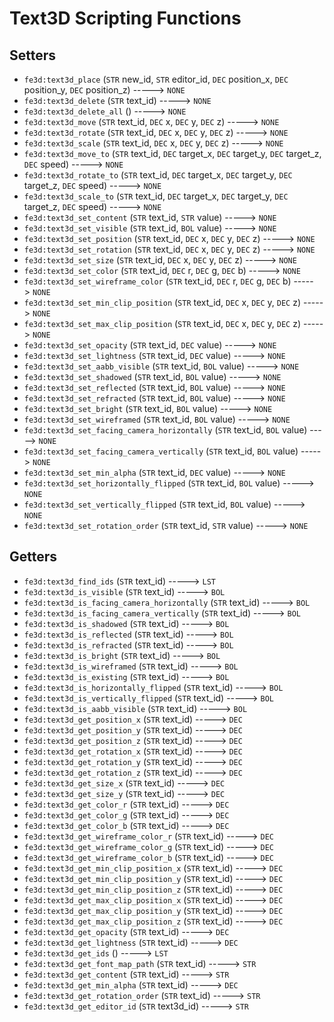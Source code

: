 # Text3D Scripting Functions

## Setters

- `fe3d:text3d_place` (`STR` new_id, `STR` editor_id, `DEC` position_x, `DEC` position_y, `DEC` position_z) -----> `NONE`
- `fe3d:text3d_delete` (`STR` text_id) -----> `NONE`
- `fe3d:text3d_delete_all` () -----> `NONE`
- `fe3d:text3d_move` (`STR` text_id, `DEC` x, `DEC` y, `DEC` z) -----> `NONE`
- `fe3d:text3d_rotate` (`STR` text_id, `DEC` x, `DEC` y, `DEC` z) -----> `NONE`
- `fe3d:text3d_scale` (`STR` text_id, `DEC` x, `DEC` y, `DEC` z) -----> `NONE`
- `fe3d:text3d_move_to` (`STR` text_id, `DEC` target_x, `DEC` target_y, `DEC` target_z, `DEC` speed) -----> `NONE`
- `fe3d:text3d_rotate_to` (`STR` text_id, `DEC` target_x, `DEC` target_y, `DEC` target_z, `DEC` speed) -----> `NONE`
- `fe3d:text3d_scale_to` (`STR` text_id, `DEC` target_x, `DEC` target_y, `DEC` target_z, `DEC` speed) -----> `NONE`
- `fe3d:text3d_set_content` (`STR` text_id, `STR` value) -----> `NONE`
- `fe3d:text3d_set_visible` (`STR` text_id, `BOL` value) -----> `NONE`
- `fe3d:text3d_set_position` (`STR` text_id, `DEC` x, `DEC` y, `DEC` z) -----> `NONE`
- `fe3d:text3d_set_rotation` (`STR` text_id, `DEC` x, `DEC` y, `DEC` z) -----> `NONE`
- `fe3d:text3d_set_size` (`STR` text_id, `DEC` x, `DEC` y, `DEC` z) -----> `NONE`
- `fe3d:text3d_set_color` (`STR` text_id, `DEC` r, `DEC` g, `DEC` b) -----> `NONE`
- `fe3d:text3d_set_wireframe_color` (`STR` text_id, `DEC` r, `DEC` g, `DEC` b) -----> `NONE`
- `fe3d:text3d_set_min_clip_position` (`STR` text_id, `DEC` x, `DEC` y, `DEC` z) -----> `NONE`
- `fe3d:text3d_set_max_clip_position` (`STR` text_id, `DEC` x, `DEC` y, `DEC` z) -----> `NONE`
- `fe3d:text3d_set_opacity` (`STR` text_id, `DEC` value) -----> `NONE`
- `fe3d:text3d_set_lightness` (`STR` text_id, `DEC` value) -----> `NONE`
- `fe3d:text3d_set_aabb_visible` (`STR` text_id, `BOL` value) -----> `NONE`
- `fe3d:text3d_set_shadowed` (`STR` text_id, `BOL` value) -----> `NONE`
- `fe3d:text3d_set_reflected` (`STR` text_id, `BOL` value) -----> `NONE`
- `fe3d:text3d_set_refracted` (`STR` text_id, `BOL` value) -----> `NONE`
- `fe3d:text3d_set_bright` (`STR` text_id, `BOL` value) -----> `NONE`
- `fe3d:text3d_set_wireframed` (`STR` text_id, `BOL` value) -----> `NONE`
- `fe3d:text3d_set_facing_camera_horizontally` (`STR` text_id, `BOL` value) -----> `NONE`
- `fe3d:text3d_set_facing_camera_vertically` (`STR` text_id, `BOL` value) -----> `NONE`
- `fe3d:text3d_set_min_alpha` (`STR` text_id, `DEC` value) -----> `NONE`
- `fe3d:text3d_set_horizontally_flipped` (`STR` text_id, `BOL` value) -----> `NONE`
- `fe3d:text3d_set_vertically_flipped` (`STR` text_id, `BOL` value) -----> `NONE`
- `fe3d:text3d_set_rotation_order` (`STR` text_id, `STR` value) -----> `NONE`

## Getters

- `fe3d:text3d_find_ids` (`STR` text_id) -----> `LST`
- `fe3d:text3d_is_visible` (`STR` text_id) -----> `BOL`
- `fe3d:text3d_is_facing_camera_horizontally` (`STR` text_id) -----> `BOL`
- `fe3d:text3d_is_facing_camera_vertically` (`STR` text_id) -----> `BOL`
- `fe3d:text3d_is_shadowed` (`STR` text_id) -----> `BOL`
- `fe3d:text3d_is_reflected` (`STR` text_id) -----> `BOL`
- `fe3d:text3d_is_refracted` (`STR` text_id) -----> `BOL`
- `fe3d:text3d_is_bright` (`STR` text_id) -----> `BOL`
- `fe3d:text3d_is_wireframed` (`STR` text_id) -----> `BOL`
- `fe3d:text3d_is_existing` (`STR` text_id) -----> `BOL`
- `fe3d:text3d_is_horizontally_flipped` (`STR` text_id) -----> `BOL`
- `fe3d:text3d_is_vertically_flipped` (`STR` text_id) -----> `BOL`
- `fe3d:text3d_is_aabb_visible` (`STR` text_id) -----> `BOL`
- `fe3d:text3d_get_position_x` (`STR` text_id) -----> `DEC`
- `fe3d:text3d_get_position_y` (`STR` text_id) -----> `DEC`
- `fe3d:text3d_get_position_z` (`STR` text_id) -----> `DEC`
- `fe3d:text3d_get_rotation_x` (`STR` text_id) -----> `DEC`
- `fe3d:text3d_get_rotation_y` (`STR` text_id) -----> `DEC`
- `fe3d:text3d_get_rotation_z` (`STR` text_id) -----> `DEC`
- `fe3d:text3d_get_size_x` (`STR` text_id) -----> `DEC`
- `fe3d:text3d_get_size_y` (`STR` text_id) -----> `DEC`
- `fe3d:text3d_get_color_r` (`STR` text_id) -----> `DEC`
- `fe3d:text3d_get_color_g` (`STR` text_id) -----> `DEC`
- `fe3d:text3d_get_color_b` (`STR` text_id) -----> `DEC`
- `fe3d:text3d_get_wireframe_color_r` (`STR` text_id) -----> `DEC`
- `fe3d:text3d_get_wireframe_color_g` (`STR` text_id) -----> `DEC`
- `fe3d:text3d_get_wireframe_color_b` (`STR` text_id) -----> `DEC`
- `fe3d:text3d_get_min_clip_position_x` (`STR` text_id) -----> `DEC`
- `fe3d:text3d_get_min_clip_position_y` (`STR` text_id) -----> `DEC`
- `fe3d:text3d_get_min_clip_position_z` (`STR` text_id) -----> `DEC`
- `fe3d:text3d_get_max_clip_position_x` (`STR` text_id) -----> `DEC`
- `fe3d:text3d_get_max_clip_position_y` (`STR` text_id) -----> `DEC`
- `fe3d:text3d_get_max_clip_position_z` (`STR` text_id) -----> `DEC`
- `fe3d:text3d_get_opacity` (`STR` text_id) -----> `DEC`
- `fe3d:text3d_get_lightness` (`STR` text_id) -----> `DEC`
- `fe3d:text3d_get_ids` () -----> `LST`
- `fe3d:text3d_get_font_map_path` (`STR` text_id) -----> `STR`
- `fe3d:text3d_get_content` (`STR` text_id) -----> `STR`
- `fe3d:text3d_get_min_alpha` (`STR` text_id) -----> `DEC`
- `fe3d:text3d_get_rotation_order` (`STR` text_id) -----> `STR`
- `fe3d:text3d_get_editor_id` (`STR` text3d_id) -----> `STR`
